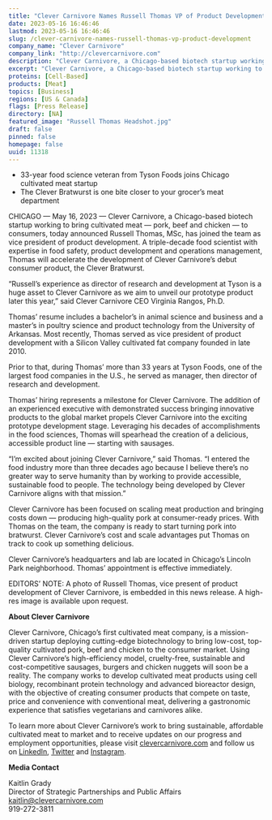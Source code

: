 ```yaml
---
title: "Clever Carnivore Names Russell Thomas VP of Product Development"
date: 2023-05-16 16:46:46
lastmod: 2023-05-16 16:46:46
slug: /clever-carnivore-names-russell-thomas-vp-product-development
company_name: "Clever Carnivore"
company_link: "http://clevercarnivore.com"
description: "Clever Carnivore, a Chicago-based biotech startup working to bring cultivated meat — pork, beef and chicken — to consumers, today announced Russell Thomas, MSc, has joined the team as vice president of product development."
excerpt: "Clever Carnivore, a Chicago-based biotech startup working to bring cultivated meat — pork, beef and chicken — to consumers, today announced Russell Thomas, MSc, has joined the team as vice president of product development."
proteins: [Cell-Based]
products: [Meat]
topics: [Business]
regions: [US & Canada]
flags: [Press Release]
directory: [NA]
featured_image: "Russell Thomas Headshot.jpg"
draft: false
pinned: false
homepage: false
uuid: 11318
---
```

<ul>
<li>33-year food science veteran from Tyson Foods joins Chicago cultivated meat startup</li>
<li>The Clever Bratwurst is one bite closer to your grocer’s meat department</li>
</ul>
<p>CHICAGO — May 16, 2023 — Clever Carnivore, a Chicago-based biotech startup working to bring cultivated meat — pork, beef and chicken — to consumers, today announced Russell Thomas, MSc, has joined the team as vice president of product development. A triple-decade food scientist with expertise in food safety, product development and operations management, Thomas will accelerate the development of Clever Carnivore’s debut consumer product, the Clever Bratwurst.  </p>
<p>“Russell’s experience as director of research and development at Tyson is a huge asset to Clever Carnivore as we aim to unveil our prototype product later this year,” said Clever Carnivore CEO Virginia Rangos, Ph.D.  </p>
<p>Thomas’ resume includes a bachelor’s in animal science and business and a master’s in poultry science and product technology from the University of Arkansas. Most recently, Thomas served as vice president of product development with a Silicon Valley cultivated fat company founded in late 2010.  </p>
<p>Prior to that, during Thomas’ more than 33 years at Tyson Foods, one of the largest food companies in the U.S., he served as manager, then director of research and development.  </p>
<p>Thomas’ hiring represents a milestone for Clever Carnivore. The addition of an experienced executive with demonstrated success bringing innovative products to the global market propels Clever Carnivore into the exciting prototype development stage. Leveraging his decades of accomplishments in the food sciences, Thomas will spearhead the creation of a delicious, accessible product line — starting with sausages.  </p>
<p>“I’m excited about joining Clever Carnivore,” said Thomas. “I entered the food industry more than three decades ago because I believe there’s no greater way to serve humanity than by working to provide accessible, sustainable food to people. The technology being developed by Clever Carnivore aligns with that mission.”  </p>
<p>Clever Carnivore has been focused on scaling meat production and bringing costs down — producing high-quality pork at consumer-ready prices. With Thomas on the team, the company is ready to start turning pork into bratwurst. Clever Carnivore’s cost and scale advantages put Thomas on track to cook up something delicious.  </p>
<p>Clever Carnivore’s headquarters and lab are located in Chicago’s Lincoln Park neighborhood. Thomas’ appointment is effective immediately. </p>
<p>EDITORS’ NOTE: A photo of Russell Thomas, vice present of product development of Clever Carnivore, is embedded in this news release. A high-res image is available upon request.  </p>
<p><strong>About Clever Carnivore  </strong></p>
<p>Clever Carnivore, Chicago’s first cultivated meat company, is a mission-driven startup deploying cutting-edge biotechnology to bring low-cost, top-quality cultivated pork, beef and chicken to the consumer market. Using Clever Carnivore’s high-efficiency model, cruelty-free, sustainable and cost-competitive sausages, burgers and chicken nuggets will soon be a reality. The company works to develop cultivated meat products using cell biology, recombinant protein technology and advanced bioreactor design, with the objective of creating consumer products that compete on taste, price and convenience with conventional meat, delivering a gastronomic experience that satisfies vegetarians and carnivores alike.  </p>
<p>To learn more about Clever Carnivore’s work to bring sustainable, affordable cultivated meat to market and to receive updates on our progress and employment opportunities, please visit <a href="http://clevercarnivore.com/">clevercarnivore.com</a> and follow us on <a href="https://www.linkedin.com/company/clever-carnivore">LinkedIn</a>, <a href="https://twitter.com/clevercarnivore">Twitter</a> and <a href="https://www.instagram.com/clevercarnivore/">Instagram</a>. </p>
<p><strong>Media Contact</strong></p>
<p>Kaitlin Grady<br />
Director of Strategic Partnerships and Public Affairs<br />
<a href="mailto:kaitlin@clevercarnivore.com">kaitlin@clevercarnivore.com</a><br />
919-272-3811 </p>
